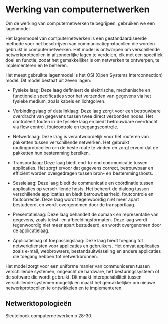 # Werking van computernetwerken
Om de werking van computernetwerken te begrijpen, gebruiken we een lagenmodel.

Het lagenmodel van computernetwerken is een gestandaardiseerde methode voor het beschrijven van communicatieprotocollen die worden gebruikt in computernetwerken. Het model is ontworpen om verschillende netwerkprotocollen in afzonderlijke lagen te verdelen, elk met een specifiek doel en functie, zodat het gemakkelijker is om netwerken te ontwerpen, te implementeren en te beheren.

Het meest gebruikte lagenmodel is het OSI (Open Systems Interconnection) model. Dit model bestaat uit zeven lagen:

* Fysieke laag: Deze laag definieert de elektrische, mechanische en functionele specificaties voor het verzenden van gegevens via het fysieke medium, zoals kabels en lichtgolven.

* Verbindingslaag of datalinklaag: Deze laag zorgt voor een betrouwbare overdracht van gegevens tussen twee direct verbonden nodes. Het controleert fouten in de fysieke laag en biedt betrouwbare overdracht via flow control, foutcontrole en toegangscontrole.

* Netwerklaag: Deze laag is verantwoordelijk voor het routeren van pakketten tussen verschillende netwerken. Het gebruikt routingprotocollen om de beste route te vinden en zorgt ervoor dat de pakketten hun bestemming bereiken.

* Transportlaag: Deze laag biedt end-to-end communicatie tussen applicaties. Het zorgt ervoor dat gegevens correct, betrouwbaar en efficiënt worden overgedragen tussen bron- en bestemmingshosts.

* Sessielaag: Deze laag biedt de communicatie en coördinatie tussen applicaties op verschillende hosts. Het beheert de dialoog tussen verschillende applicaties en biedt betrouwbaarheid, foutcontrole en foutcorrectie. 
  Deze laag wordt tegenwoordig niet meer apart bestudeerd, en wordt overgenomen door de transportlaag.

* Presentatielaag: Deze laag behandelt de opmaak en representatie van gegevens, zoals tekst- en afbeeldingsformaten.
  Deze laag wordt tegenwoordig niet meer apart bestudeerd, en wordt overgenomen door de applicatielaag.

* Applicatielaag of toepassingslaag: Deze laag biedt toegang tot netwerkdiensten voor applicaties en gebruikers. Het omvat applicaties zoals e-mail, webbrowsers, bestandsuitwisseling en andere applicaties die toegang hebben tot netwerkbronnen.

Het model zorgt voor een uniforme manier van communiceren tussen verschillende systemen, ongeacht de hardware, het besturingssysteem of de software die wordt gebruikt. Dit maakt interoperabiliteit tussen verschillende systemen mogelijk en maakt het gemakkelijker om nieuwe netwerkprotocollen te ontwikkelen en te implementeren.


## Netwerktopologieën
Sleutelboek computernetwerken p 28-30.


